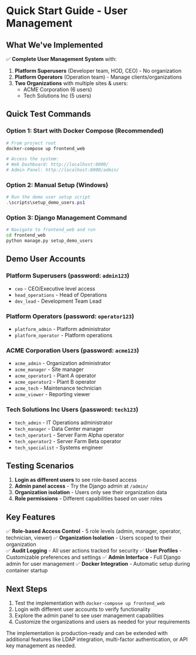 # Quick Start Guide - User Management

## What We've Implemented

✅ **Complete User Management System** with:

1. **Platform Superusers** (Developer team, HOD, CEO) - No organization
2. **Platform Operators** (Operation team) - Manage clients/organizations  
3. **Two Organizations** with multiple sites & users:
   - ACME Corporation (6 users)
   - Tech Solutions Inc (5 users)

## Quick Test Commands

### Option 1: Start with Docker Compose (Recommended)
```bash
# From project root
docker-compose up frontend_web

# Access the system:
# Web Dashboard: http://localhost:8000/
# Admin Panel: http://localhost:8000/admin/
```

### Option 2: Manual Setup (Windows)
```powershell
# Run the demo user setup script
.\scripts\setup_demo_users.ps1
```

### Option 3: Django Management Command
```bash
# Navigate to frontend_web and run
cd frontend_web
python manage.py setup_demo_users
```

## Demo User Accounts

### Platform Superusers (password: `admin123`)
- `ceo` - CEO/Executive level access
- `head_operations` - Head of Operations
- `dev_lead` - Development Team Lead

### Platform Operators (password: `operator123`)  
- `platform_admin` - Platform administrator
- `platform_operator` - Platform operations

### ACME Corporation Users (password: `acme123`)
- `acme_admin` - Organization administrator
- `acme_manager` - Site manager
- `acme_operator1` - Plant A operator
- `acme_operator2` - Plant B operator  
- `acme_tech` - Maintenance technician
- `acme_viewer` - Reporting viewer

### Tech Solutions Inc Users (password: `tech123`)
- `tech_admin` - IT Operations administrator
- `tech_manager` - Data Center manager
- `tech_operator1` - Server Farm Alpha operator
- `tech_operator2` - Server Farm Beta operator
- `tech_specialist` - Systems engineer

## Testing Scenarios

1. **Login as different users** to see role-based access
2. **Admin panel access** - Try the Django admin at `/admin/`
3. **Organization isolation** - Users only see their organization data
4. **Role permissions** - Different capabilities based on user roles

## Key Features

✅ **Role-based Access Control** - 5 role levels (admin, manager, operator, technician, viewer)
✅ **Organization Isolation** - Users scoped to their organization  
✅ **Audit Logging** - All user actions tracked for security
✅ **User Profiles** - Customizable preferences and settings
✅ **Admin Interface** - Full Django admin for user management
✅ **Docker Integration** - Automatic setup during container startup

## Next Steps

1. Test the implementation with `docker-compose up frontend_web`
2. Login with different user accounts to verify functionality
3. Explore the admin panel to see user management capabilities
4. Customize the organizations and users as needed for your requirements

The implementation is production-ready and can be extended with additional features like LDAP integration, multi-factor authentication, or API key management as needed.
